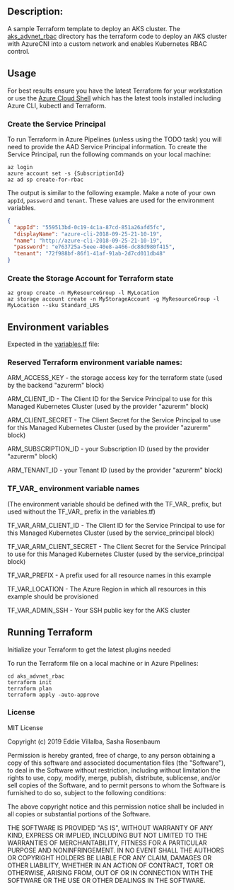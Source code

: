 ## Description:

A sample Terraform template to deploy an AKS cluster. The [aks_advnet_rbac](/aks_advnet_rbac/) directory has the terraform code to deploy an AKS cluster with AzureCNI into a custom network and enables Kubernetes RBAC control. 


## Usage

For best results ensure you have the latest Terraform for your workstation or use the [Azure Cloud Shell](https://shell.azure.com/) which has the latest tools installed including Azure CLI, kubectl and Terraform.


### Create the Service Principal
To run Terraform in Azure Pipelines (unless using the TODO task) you will need to provide the AAD Service Principal information. To create the Service Principal, run the following commands on your local machine:

```
az login
azure account set -s {SubscriptionId}
az ad sp create-for-rbac
```

The output is similar to the following example. Make a note of your own `appId`, `password` and `tenant`. These values are used for the environment variables.

```json
{
  "appId": "559513bd-0c19-4c1a-87cd-851a26afd5fc",
  "displayName": "azure-cli-2018-09-25-21-10-19",
  "name": "http://azure-cli-2018-09-25-21-10-19",
  "password": "e763725a-5eee-40e8-a466-dc88d980f415",
  "tenant": "72f988bf-86f1-41af-91ab-2d7cd011db48"
}
```

### Create the Storage Account for Terraform state

```
az group create -n MyResourceGroup -l MyLocation
az storage account create -n MyStorageAccount -g MyResourceGroup -l MyLocation --sku Standard_LRS
```

## Environment variables 
Expected in the [variables.tf](/aks_advnet_rbac/variables.tf) file:

### Reserved Terraform environment variable names:
ARM_ACCESS_KEY - the storage access key for the terraform state (used by the   backend "azurerm" block)

ARM_CLIENT_ID - The Client ID for the Service Principal to use for this Managed Kubernetes Cluster (used by the provider "azurerm" block)

ARM_CLIENT_SECRET - The Client Secret for the Service Principal to use for this Managed Kubernetes Cluster (used by the provider "azurerm" block) 

ARM_SUBSCRIPTION_ID - your Subscription ID (used by the provider "azurerm" block) 

ARM_TENANT_ID - your Tenant ID (used by the provider "azurerm" block) 


### TF_VAR_ environment variable names 
(The environment variable should be defined with the TF_VAR_ prefix, but used without the TF_VAR_ prefix in the variables.tf)

TF_VAR_ARM_CLIENT_ID - The Client ID for the Service Principal to use for this Managed Kubernetes Cluster (used by the service_principal block)

TF_VAR_ARM_CLIENT_SECRET - The Client Secret for the Service Principal to use for this Managed Kubernetes Cluster (used by the service_principal block)

TF_VAR_PREFIX - A prefix used for all resource names in this example

TF_VAR_LOCATION - The Azure Region in which all resources in this example should be provisioned

TF_VAR_ADMIN_SSH - Your SSH public key for the AKS cluster



## Running Terraform

Initialize your Terraform to get the latest plugins needed

To run the Terraform file on a local machine or in Azure Pipelines:

```
cd aks_advnet_rbac
terraform init
terraform plan
terraform apply -auto-approve
```


### License
MIT License

Copyright (c) 2019 Eddie Villalba, Sasha Rosenbaum

Permission is hereby granted, free of charge, to any person obtaining a copy
of this software and associated documentation files (the "Software"), to deal
in the Software without restriction, including without limitation the rights
to use, copy, modify, merge, publish, distribute, sublicense, and/or sell
copies of the Software, and to permit persons to whom the Software is
furnished to do so, subject to the following conditions:

The above copyright notice and this permission notice shall be included in all
copies or substantial portions of the Software.

THE SOFTWARE IS PROVIDED "AS IS", WITHOUT WARRANTY OF ANY KIND, EXPRESS OR
IMPLIED, INCLUDING BUT NOT LIMITED TO THE WARRANTIES OF MERCHANTABILITY,
FITNESS FOR A PARTICULAR PURPOSE AND NONINFRINGEMENT. IN NO EVENT SHALL THE
AUTHORS OR COPYRIGHT HOLDERS BE LIABLE FOR ANY CLAIM, DAMAGES OR OTHER
LIABILITY, WHETHER IN AN ACTION OF CONTRACT, TORT OR OTHERWISE, ARISING FROM,
OUT OF OR IN CONNECTION WITH THE SOFTWARE OR THE USE OR OTHER DEALINGS IN THE
SOFTWARE.
